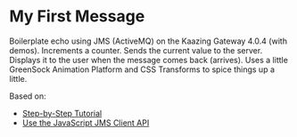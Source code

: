 My First Message
=======

Boilerplate echo using JMS (ActiveMQ) on the Kaazing Gateway 4.0.4 (with demos).  Increments a counter.  Sends the current value to the server.  Displays it to the user when the message comes back (arrives).  Uses a little GreenSock Animation Platform and CSS Transforms to spice things up a little.

Based on:
* [Step-by-Step Tutorial](http://goo.gl/SsKuYw "Step-by-Step Tutorial")
* [Use the JavaScript JMS Client API](http://goo.gl/uLrSNP "Use the JavaScript JMS Client API")